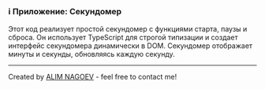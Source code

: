 ### ℹ️ Приложение: Секундомер
Этот код реализует простой секундомер с функциями старта, паузы и сброса.
Он использует TypeScript для строгой типизации и создает интерфейс секундомера
динамически в DOM. Секундомер отображает минуты и секунды, обновляясь каждую секунду.

-----
Created by [ALIM NAGOEV](https://github.com/nagoev-id) - feel free to contact me!

